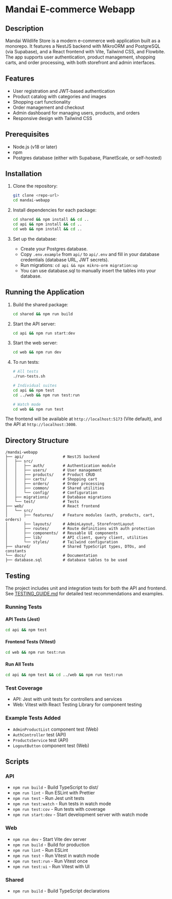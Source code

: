 # Mandai E-commerce Webapp

## Description

Mandai Wildlife Store is a modern e-commerce web application built as a monorepo. It features a NestJS backend with MikroORM and PostgreSQL (via Supabase), and a React frontend with Vite, Tailwind CSS, and Flowbite. The app supports user authentication, product management, shopping carts, and order processing, with both storefront and admin interfaces.

## Features

- User registration and JWT-based authentication
- Product catalog with categories and images
- Shopping cart functionality
- Order management and checkout
- Admin dashboard for managing users, products, and orders
- Responsive design with Tailwind CSS

## Prerequisites

- Node.js (v18 or later)
- npm
- Postgres database (either with Supabase, PlanetScale, or self-hosted)

## Installation

1. Clone the repository:

   ```bash
   git clone <repo-url>
   cd mandai-webapp
   ```

2. Install dependencies for each package:

   ```bash
   cd shared && npm install && cd ..
   cd api && npm install && cd ..
   cd web && npm install && cd ..
   ```

3. Set up the database:

   - Create your Postgres database.
   - Copy `.env.example` from `api/` to `api/.env` and fill in your database credentials (database URL, JWT secrets).
   - Run migrations: `cd api && npx mikro-orm migration:up`
   - You can use database.sql to manually insert the tables into your database.

## Running the Application

1. Build the shared package:

   ```bash
   cd shared && npm run build
   ```

2. Start the API server:

   ```bash
   cd api && npm run start:dev
   ```

3. Start the web server:

   ```bash
   cd web && npm run dev
   ```

4. To run tests:
   ```bash
   # All tests
   ./run-tests.sh

   # Individual suites
   cd api && npm test
   cd ../web && npm run test:run

   # Watch mode
   cd web && npm run test
   ```

The frontend will be available at `http://localhost:5173` (Vite default), and the API at `http://localhost:3000`.

## Directory Structure

```
/mandai-webapp
├── api/                 # NestJS backend
│   ├── src/
│   │   ├── auth/        # Authentication module
│   │   ├── users/       # User management
│   │   ├── products/    # Product CRUD
│   │   ├── carts/       # Shopping cart
│   │   ├── orders/      # Order processing
│   │   ├── common/      # Shared utilities
│   │   └── config/      # Configuration
│   ├── migrations/      # Database migrations
│   └── test/            # Tests
├── web/                 # React frontend
│   └── src/
│       ├── features/    # Feature modules (auth, products, cart, orders)
│       ├── layouts/     # AdminLayout, StorefrontLayout
│       ├── routes/      # Route definitions with auth protection
│       ├── components/  # Reusable UI components
│       ├── lib/         # API client, query client, utilities
│       └── styles/      # Tailwind configuration
├── shared/              # Shared TypeScript types, DTOs, and constants
└── docs/                # Documentation
├── database.sql         # database tables to be used
```

## Testing

The project includes unit and integration tests for both the API and frontend. See [TESTING_GUIDE.md](docs/TESTING_GUIDE.md) for detailed test recommendations and examples.

### Running Tests

#### API Tests (Jest)
```bash
cd api && npm test
```

#### Frontend Tests (Vitest)
```bash
cd web && npm run test:run
```

#### Run All Tests
```bash
cd api && npm test && cd ../web && npm run test:run
```

### Test Coverage
- API: Jest with unit tests for controllers and services
- Web: Vitest with React Testing Library for component testing

### Example Tests Added
- `AdminProductList` component test (Web)
- `AuthController` test (API)
- `ProductsService` test (API)
- `LogoutButton` component test (Web)

## Scripts

### API

- `npm run build` - Build TypeScript to dist/
- `npm run lint` - Run ESLint with Prettier
- `npm run test` - Run Jest unit tests
- `npm run test:watch` - Run tests in watch mode
- `npm run test:cov` - Run tests with coverage
- `npm run start:dev` - Start development server with watch mode

### Web

- `npm run dev` - Start Vite dev server
- `npm run build` - Build for production
- `npm run lint` - Run ESLint
- `npm run test` - Run Vitest in watch mode
- `npm run test:run` - Run Vitest once
- `npm run test:ui` - Run Vitest with UI

### Shared

- `npm run build` - Build TypeScript declarations
